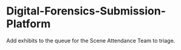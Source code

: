 # Digital-Forensics-Submission-Platform
Add exhibits to the queue for the Scene Attendance Team to triage.
